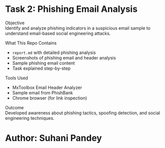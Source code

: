# Task 2: Phishing Email Analysis

 Objective  
Identify and analyze phishing indicators in a suspicious email sample to understand email-based social engineering attacks.

 What This Repo Contains  
- `report.md` with detailed phishing analysis  
- Screenshots of phishing email and header analysis  
- Sample phishing email content  
- Task explained step-by-step

 Tools Used  
- MxToolbox Email Header Analyzer  
- Sample email from PhishBank  
- Chrome browser (for link inspection)

 Outcome  
Developed awareness about phishing tactics, spoofing detection, and social engineering techniques.
 # Author: Suhani Pandey
